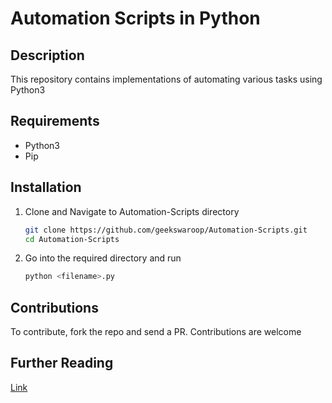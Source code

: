 # Automation Scripts in Python
## Description
This repository contains implementations of automating various tasks using Python3
## Requirements
* Python3
* Pip

## Installation
1. Clone and Navigate to Automation-Scripts directory
	```bash
	git clone https://github.com/geekswaroop/Automation-Scripts.git
	cd Automation-Scripts
	```
2. Go into the required directory and run
	```bash
	python <filename>.py
	```

## Contributions
To contribute, fork the repo and send a PR. Contributions are welcome

## Further Reading
[Link](https://automatetheboringstuff.com/)

